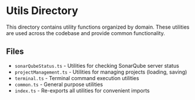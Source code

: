 # Utils Directory

This directory contains utility functions organized by domain. These utilities are used across the codebase and provide common functionality.

## Files

- `sonarQubeStatus.ts` - Utilities for checking SonarQube server status
- `projectManagement.ts` - Utilities for managing projects (loading, saving)
- `terminal.ts` - Terminal command execution utilities
- `common.ts` - General purpose utilities
- `index.ts` - Re-exports all utilities for convenient imports
